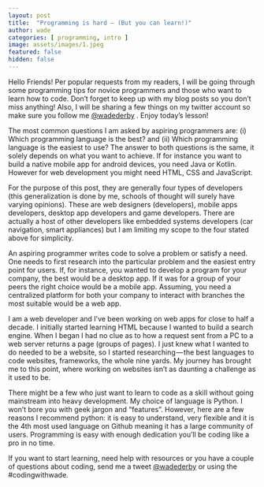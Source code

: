 ```yaml
---
layout: post
title:  "Programming is hard — (But you can learn!)"
author: wade
categories: [ programming, intro ]
image: assets/images/1.jpeg
featured: false
hidden: false
---
```


Hello Friends! Per popular requests from my readers, I will be going through some programming tips for novice programmers and those who want to learn how to code. Don’t forget to keep up with my blog posts so you don’t miss anything! Also, I will be sharing a few things on my twitter account so make sure you follow me [@wadederby](https://www.twitter.com/wadederby "Twitter Page") . Enjoy today’s lesson!

The most common questions I am asked by aspiring programmers are: (i) Which programming language is the best? and (ii) Which programming language is the easiest to use? The answer to both questions is the same, it solely depends on what you want to achieve. If for instance you want to build a native mobile app for android devices, you need Java or Kotlin. However for web development you might need HTML, CSS and JavaScript.

For the purpose of this post, they are generally four types of developers (this generalization is done by me, schools of thought will surely have varying opinions). These are web designers (developers), mobile apps developers, desktop app developers and game developers. There are actually a host of other developers like embedded systems developers (car navigation, smart appliances) but I am limiting my scope to the four stated above for simplicity.

An aspiring programmer writes code to solve a problem or satisfy a need. One needs to first research into the particular problem and the easiest entry point for users. If, for instance, you wanted to develop a program for your company, the best would be a desktop app. If it was for a group of your peers the right choice would be a mobile app. Assuming, you need a centralized platform for both your company to interact with branches the most suitable would be a web app.

I am a web developer and I’ve been working on web apps for close to half a decade. I initially started learning HTML because I wanted to build a search engine. When I began I had no clue as to how a request sent from a PC to a web server returns a page (groups of pages). I just knew what I wanted to do needed to be a website, so I started researching — the best languages to code websites, frameworks, the whole nine yards. My journey has brought me to this point, where working on websites isn’t as daunting a challenge as it used to be.

There might be a few who just want to learn to code as a skill without going mainstream into heavy development. My choice of language is Python. I won’t bore you with geek jargon and “features”. However, here are a few reasons I recommend python: it is easy to understand, very flexible and it is the 4th most used language on Github meaning it has a large community of users. Programming is easy with enough dedication you’ll be coding like a pro in no time.

If you want to start learning, need help with resources or you have a couple of questions about coding, send me a tweet [@wadederby](https://www.twitter.com/wadederby "Twitter Page") or using the #codingwithwade.
